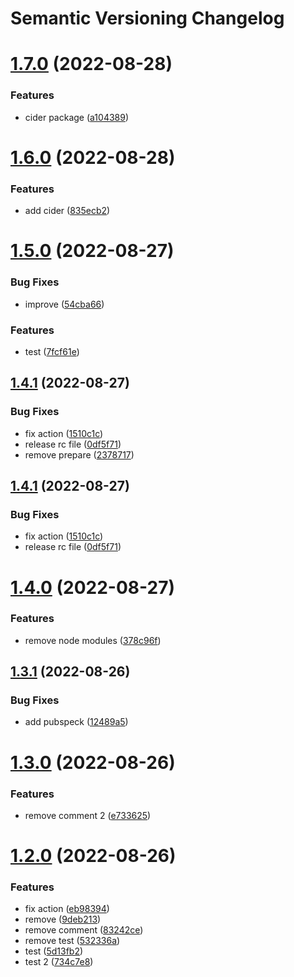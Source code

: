 # Semantic Versioning Changelog

# [1.7.0](https://github.com/adrianostas/app_ready_for_cd/compare/v1.6.0...v1.7.0) (2022-08-28)


### Features

* cider package ([a104389](https://github.com/adrianostas/app_ready_for_cd/commit/a1043899c86df109b211a812f2886b3db403c542))

# [1.6.0](https://github.com/adrianostas/app_ready_for_cd/compare/v1.5.0...v1.6.0) (2022-08-28)


### Features

* add cider ([835ecb2](https://github.com/adrianostas/app_ready_for_cd/commit/835ecb29ad038a0765583bb65cbeab162d6c3ca1))

# [1.5.0](https://github.com/adrianostas/app_ready_for_cd/compare/v1.4.1...v1.5.0) (2022-08-27)


### Bug Fixes

* improve ([54cba66](https://github.com/adrianostas/app_ready_for_cd/commit/54cba66bc23c7adb6080c7eefaf2609ec8ed1188))


### Features

* test ([7fcf61e](https://github.com/adrianostas/app_ready_for_cd/commit/7fcf61e575b17eab7d33688d1c2359152ad5212e))

## [1.4.1](https://github.com/adrianostas/app_ready_for_cd/compare/v1.4.0...v1.4.1) (2022-08-27)


### Bug Fixes

* fix action ([1510c1c](https://github.com/adrianostas/app_ready_for_cd/commit/1510c1c1d3a12bb901c6936391d9e79b126379e2))
* release rc file ([0df5f71](https://github.com/adrianostas/app_ready_for_cd/commit/0df5f711ce92f237f756e13da2bf171d6a634a05))
* remove prepare ([2378717](https://github.com/adrianostas/app_ready_for_cd/commit/237871768634c4391cd49d21cc3023247bcedf39))

## [1.4.1](https://github.com/adrianostas/app_ready_for_cd/compare/v1.4.0...v1.4.1) (2022-08-27)


### Bug Fixes

* fix action ([1510c1c](https://github.com/adrianostas/app_ready_for_cd/commit/1510c1c1d3a12bb901c6936391d9e79b126379e2))
* release rc file ([0df5f71](https://github.com/adrianostas/app_ready_for_cd/commit/0df5f711ce92f237f756e13da2bf171d6a634a05))

# [1.4.0](https://github.com/adrianostas/app_ready_for_cd/compare/v1.3.1...v1.4.0) (2022-08-27)


### Features

* remove node modules ([378c96f](https://github.com/adrianostas/app_ready_for_cd/commit/378c96f109b7ce26b2b86319403889e01569c5de))

## [1.3.1](https://github.com/adrianostas/app_ready_for_cd/compare/v1.3.0...v1.3.1) (2022-08-26)


### Bug Fixes

* add pubspeck ([12489a5](https://github.com/adrianostas/app_ready_for_cd/commit/12489a5f124e64b0e409b30e229c8c00a4d7c1ca))

# [1.3.0](https://github.com/adrianostas/app_ready_for_cd/compare/v1.2.0...v1.3.0) (2022-08-26)


### Features

* remove comment 2 ([e733625](https://github.com/adrianostas/app_ready_for_cd/commit/e7336251a01eb77b086b7108f3168af125846472))

# [1.2.0](https://github.com/adrianostas/app_ready_for_cd/compare/v1.1.0...v1.2.0) (2022-08-26)


### Features

* fix action ([eb98394](https://github.com/adrianostas/app_ready_for_cd/commit/eb983943d05fc92d81a237190ddc9254ddca1fc4))
* remove ([9deb213](https://github.com/adrianostas/app_ready_for_cd/commit/9deb213f11e15f951c408bbe59d0436734fde0e5))
* remove comment ([83242ce](https://github.com/adrianostas/app_ready_for_cd/commit/83242ce8642c392a8e384101b2c1e500427d49fc))
* remove test ([532336a](https://github.com/adrianostas/app_ready_for_cd/commit/532336aab22bef4e16c9c8b3431430e7ef0b42bf))
* test ([5d13fb2](https://github.com/adrianostas/app_ready_for_cd/commit/5d13fb294899a57d4c3bc46014302f1eb76c83c9))
* test 2 ([734c7e8](https://github.com/adrianostas/app_ready_for_cd/commit/734c7e845686f7fa0168824c22319caa83577e69))
